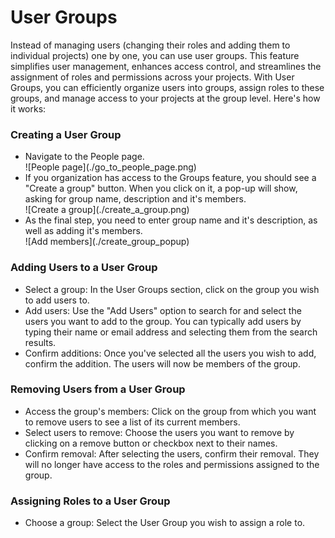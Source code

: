 # User Groups

Instead of managing users (changing their roles and adding them to individual projects) one by one, you can use user groups. This feature simplifies user management, enhances access control, and streamlines the assignment of roles and permissions across your projects. With User Groups, you can efficiently organize users into groups, assign roles to these groups, and manage access to your projects at the group level. Here's how it works:

### Creating a User Group
<ul>
 <li> Navigate to the People page. </li>
![People page](./go_to_people_page.png)
 <li> If you organization has access to the Groups feature, you should see a "Create a group" button. When you click on it, a pop-up will show, asking for group name, description and it's members. </li>
![Create a group](./create_a_group.png)
 <li> As the final step, you need to enter group name and it's description, as well as adding it's members.</li>
![Add members](./create_group_popup)
</ul>

### Adding Users to a User Group
<ul>
 <li> Select a group: In the User Groups section, click on the group you wish to add users to. </li>
 <li> Add users: Use the "Add Users" option to search for and select the users you want to add to the group. You can typically add users by typing their name or email address and selecting them from the search results. </li>
 <li> Confirm additions: Once you've selected all the users you wish to add, confirm the addition. The users will now be members of the group.</li>
</ul>

### Removing Users from a User Group
<ul>
 <li> Access the group's members: Click on the group from which you want to remove users to see a list of its current members. </li>
 <li> Select users to remove: Choose the users you want to remove by clicking on a remove button or checkbox next to their names. </li>
 <li> Confirm removal: After selecting the users, confirm their removal. They will no longer have access to the roles and permissions assigned to the group. </li>
</ul>

###  Assigning Roles to a User Group
<ul>
 <li> Choose a group: Select the User Group you wish to assign a role to. </li>
</ul>

